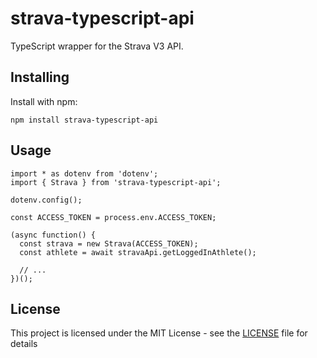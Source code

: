 # strava-typescript-api

TypeScript wrapper for the Strava V3 API.

## Installing

Install with npm:

```
npm install strava-typescript-api
```

## Usage

```
import * as dotenv from 'dotenv';
import { Strava } from 'strava-typescript-api';

dotenv.config();

const ACCESS_TOKEN = process.env.ACCESS_TOKEN;

(async function() {
  const strava = new Strava(ACCESS_TOKEN);
  const athlete = await stravaApi.getLoggedInAthlete();

  // ...
})();
```

## License

This project is licensed under the MIT License - see the [LICENSE](LICENSE) file for details
